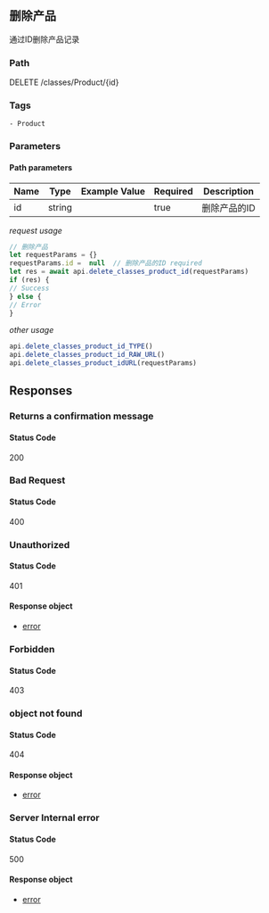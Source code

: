 ## 删除产品

通过ID删除产品记录
### Path
DELETE /classes/Product/{id}

### Tags
    - Product
### Parameters


#### Path parameters

| Name | Type | Example Value | Required | Description |
| ---- | ---- | ------------- | -------- | ----------- |
| id | string |  |  true  | 删除产品的ID |
*request usage*
```javascript
// 删除产品
let requestParams = {}
requestParams.id =  null  // 删除产品的ID required
let res = await api.delete_classes_product_id(requestParams)
if (res) {
// Success
} else {
// Error
}
```
*other usage*
```javascript
api.delete_classes_product_id_TYPE()
api.delete_classes_product_id_RAW_URL()
api.delete_classes_product_idURL(requestParams)
```

## Responses
### Returns a confirmation message

#### Status Code
200



### Bad Request

#### Status Code
400



### Unauthorized

#### Status Code
401


#### Response object
* [error](../models/error.md)

### Forbidden

#### Status Code
403



### object not found

#### Status Code
404


#### Response object
* [error](../models/error.md)

### Server Internal error

#### Status Code
500


#### Response object
* [error](../models/error.md)

